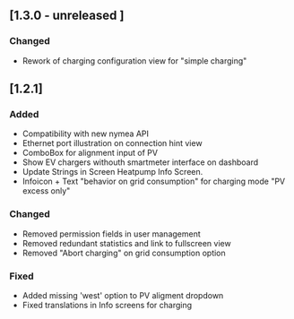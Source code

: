 ## [1.3.0 - unreleased ]
### Changed
- Rework of charging configuration view for "simple charging" 

## [1.2.1]
### Added
- Compatibility with new nymea API 
- Ethernet port illustration on connection hint view 
- ComboBox for alignment input of PV 
- Show EV chargers withouth smartmeter interface on dashboard
- Update Strings in Screen Heatpump Info Screen.
- Infoicon + Text "behavior on grid consumption" for charging mode "PV excess only"

### Changed
- Removed permission fields in user management
- Removed redundant statistics and link to fullscreen view
- Removed "Abort charging" on grid consumption option

### Fixed
- Added missing 'west' option to PV aligment dropdown
- Fixed translations in Info screens for charging

